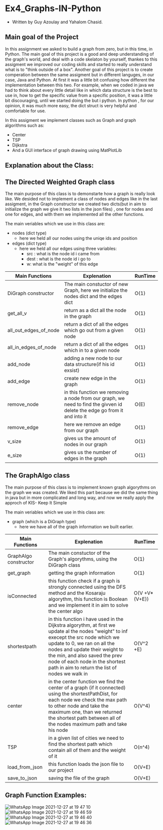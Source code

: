 # Ex4_Graphs-IN-Python
* Written by Guy Azoulay and Yahalom Chasid.

## Main goal of the Project

In this assignment we asked to build a graph from zero, but in this time, in Python.
The main goal of this project is a good and deep understanding of the graph's world, and deal with a code skelaton by yourself,
thankes to this assigment we improved our coding skills and started to really understand what is to "think outside of a box".
Another goal of this project is to create comperation between the same assigment but in different languges, in our case, Java and Python.
At first it was a little bit confusing how different the implementation between this two.
For example, when we coded in java we had to think about every little detail like in which data structure is the best to use in, how to get the specific value from a specific 
position, it was a little bit discouraging, until we started doing the but i python.
In python , for our opinion, it was much more easy, the dict struct is very helpful and comfortable for use.

In this assigment we implement classes such as Graph and graph algorithms such as:  
* Center
* TSP
* Dijkstra
* And a GUI interface of graph drawing using MatPlotLib


## Explanation about the Class:
 
 ## The Directed Weighted Graph class
The main purpose of this class is to demonstarte how a graph is really look like.
We desided not to implement a class of nodes and edges like in the last assigment, in the Graph constructor we created two
dicts(but in aim to initialize the graph we give it two lists in the json files) , one for nodes and one for edges, and with them we implemented all the other functions.

The main veriables which we use in this class are:
  - nodes (dict type)
    - here we held all our nodes using the uniqe ids and position
  - edges (dict type)
    - here we held all our edges using three variables:
      - src : what is the node id i came from
      - dest : what is the node id i go to
      - w: what is the "weight" of this edge

|Main Functions|Explenation|RunTime|
|---|---|---|
|DiGraph constructor | The main constuctor of new Graph, here we initialize the nodes dict and the edges dict |O(1)
|get_all_v| return as a dict all the node in the graph |O(1)
|all_out_edges_of_node| return a dict of all the edges which go out from a given node |O(1)
|all_in_edges_of_node| return a dict of all the edges which in to a given node |O(1)
|add_node| adding a new node to our data structure(if his id exsist)|O(1)
|add_edge| create new edge in the graph|O(1)
|remove_node| in this function we removing a node from our graph, we need to find the givven id delete the edge go from it and into it|O(E)
|remove_edge| here we remove an edge from our graph|O(1)
|v_size| gives us the amount of nodes in our graph|O(1)
|e_size| gives us the number of edges in the graph|O(1)


## The GraphAlgo class
The main purpose of this class is to implement known graph algorythms on the graph we was created.
We liked this part because we did the same thing in java but in more complicated and long way,
and now we really apply the approch of KIS- Keep It Simple

The main veriables which we use in this class are:
  * graph (which is a DiGraph type)
    * here we have all of the graph information we built earlier.
    
|Main Functions|Explenation|RunTime|
|---|---|---|
|GraphAlgo constructor | The main constuctor of the Graph's algorythms, using the DiGraph class|O(1)|
|get_graph| getting the graph information|O(1)|
|isConnected| this function check if a graph is strongly connected using the DFS method and the Kosaraju algorythm, this function is Boolean and we implement it in aim to solve the center algo |O(V +V*(V+E))|
|shortestpath| in this function i have used in the Dijkstra algorythm, at first we update al the nodes "weight" to inf execept the src node which we update to 0, we ran on all the nodes and update their weight to the min, and also saved the prev node of each node in the shortest path in aim to return the list of nodes we walk in |O(V^2 +E)|
|center| in the center function we find the center of a graph (if it connected) using the shortestPathDist, for each node we check the max path to other node and take the maximum one, than we returned the shortest path between all of the nodes maximum path and take his node | O(V^4)
|TSP| in a given list of cities we need to find the shortest path which contain all of them and the weight of it|O(n^4)
|load_from_json| this function loads the json file to our project|O(V+E)|
|save_to_json| saving the file of the graph|O(V+E) 


## Graph Function Examples:

![WhatsApp Image 2021-12-27 at 19 47 10](https://user-images.githubusercontent.com/87694635/147495775-37c51dbc-1b41-481d-bf08-849d479bf18d.jpeg)
![WhatsApp Image 2021-12-27 at 19 46 59](https://user-images.githubusercontent.com/87694635/147495777-70696024-4b14-4179-ac32-c15a49a5e4a2.jpeg)
![WhatsApp Image 2021-12-27 at 19 46 40](https://user-images.githubusercontent.com/87694635/147495778-668657b1-e65e-4010-bc63-d7bd9d5b2f8b.jpeg)
![WhatsApp Image 2021-12-27 at 19 46 36](https://user-images.githubusercontent.com/87694635/147495779-4010019c-998c-4776-8dbe-8635b00274a1.jpeg)


